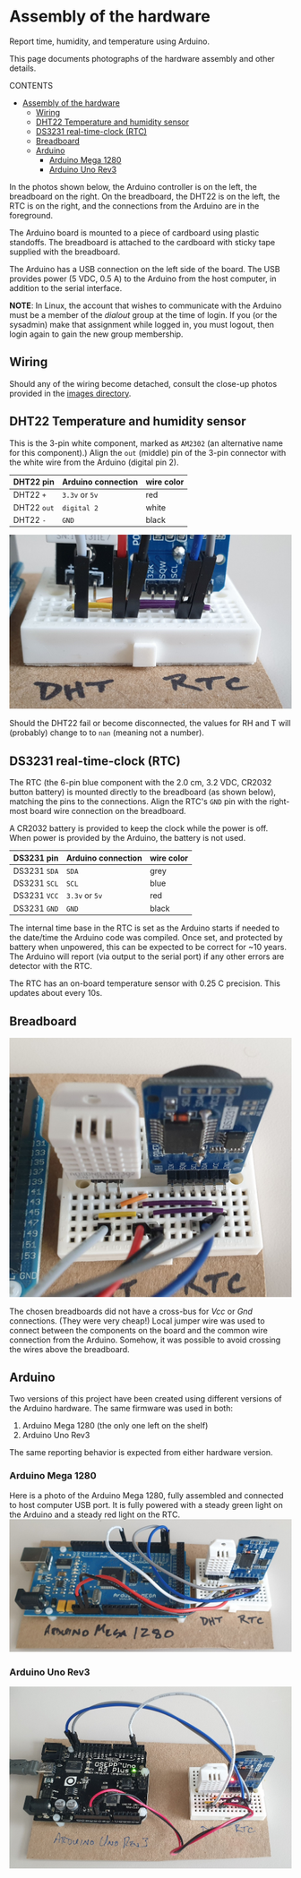# Assembly of the hardware

Report time, humidity, and temperature using Arduino.

This page documents photographs of the hardware assembly and other
details.

CONTENTS

- [Assembly of the hardware](#assembly-of-the-hardware)
  - [Wiring](#wiring)
  - [DHT22 Temperature and humidity sensor](#dht22-temperature-and-humidity-sensor)
  - [DS3231 real-time-clock (RTC)](#ds3231-real-time-clock-rtc)
  - [Breadboard](#breadboard)
  - [Arduino](#arduino)
    - [Arduino Mega 1280](#arduino-mega-1280)
    - [Arduino Uno Rev3](#arduino-uno-rev3)

In the photos shown below, the Arduino controller is on the left, the breadboard
on the right.  On the breadboard, the DHT22 is on the left, the RTC is on the
right, and the connections from the Arduino are in the foreground.

The Arduino board is mounted to a piece of cardboard using plastic standoffs.
The breadboard is attached to the cardboard with sticky tape supplied with the
breadboard.

The Arduino has a USB connection on the left side of the board.  The USB
provides power (5 VDC, 0.5 A) to the Arduino from the host computer, in addition
to the serial interface.

**NOTE**:
In Linux, the account that wishes to communicate with the Arduino must be a
member of the *dialout* group at the time of login.  If you (or the sysadmin)
make that assignment while logged in, you must logout, then login again to gain
the new group membership.

## Wiring

Should any of the wiring become detached, consult the close-up photos
provided in the [images directory](images/README.md).

## DHT22 Temperature and humidity sensor

This is the 3-pin white component, marked as `AM2302` (an alternative
name for this component).)  Align the `out` (middle) pin of the 3-pin
connector with the white wire from the Arduino (digital pin 2).

DHT22 pin | Arduino connection | wire color
--- | --- | ---
DHT22 `+` | `3.3v` or `5v` | red
DHT22 `out` | `digital 2` | white
DHT22 `-` | `GND` | black

![Arduino Uno Rev3, full assembly](images/20210613_140714.jpg "Full assembly view of the Arduino Uno Rev3")

Should the DHT22 fail or become disconnected, the values for RH and T will (probably) change to to `nan` (meaning not a number).

## DS3231 real-time-clock (RTC)

The RTC (the 6-pin blue component with the 2.0 cm, 3.2 VDC, CR2032
button battery) is mounted directly to the breadboard (as shown below),
matching the pins to the connections. Align the RTC's `GND` pin with the
right-most board wire connection on the breadboard.

A CR2032 battery is provided to keep the clock while the power is off.
When power is provided by the Arduino, the battery is not used.

DS3231 pin | Arduino connection | wire color
--- | --- | ---
DS3231 `SDA` | `SDA` | grey
DS3231 `SCL` | `SCL` | blue
DS3231 `VCC` | `3.3v` or `5v` | red
DS3231 `GND` | `GND` | black

The internal time base in the RTC is set as the Arduino starts if needed to the date/time the Arduino code was compiled.  Once set, and protected by battery when unpowered, this can be expected to be correct for ~10 years.  The Arduino will report (via output to the serial port) if any other errors are detector with the RTC.

The RTC has an on-board temperature sensor with 0.25 C precision.  This updates about every 10s.

## Breadboard

![breadboard, overhead view](images/20210613_140745.jpg "overhead view of the breadboard")

The chosen breadboards did not have a cross-bus for *Vcc* or *Gnd*
connections.  (They were very cheap!)  Local jumper wire was used to
connect between the components on the board and the common wire
connection from the Arduino. Somehow, it was possible to avoid crossing
the wires above the breadboard.

## Arduino

Two versions of this project have been created using different versions of the Arduino hardware.  The same firmware was used in both:

1. Arduino Mega 1280 (the only one left on the shelf)
2. Arduino Uno Rev3

The same reporting behavior is expected from either hardware version.

### Arduino Mega 1280

Here is a photo of the Arduino Mega 1280, fully assembled and connected to host computer USB port.  It is fully powered with a steady green light on the Arduino and a steady red light on the RTC.
![Arduino Mega 1280, full assembly](images/20210613_140648.jpg "Full assembly view of the Arduino Mega 1280")

### Arduino Uno Rev3

![Arduino Uno Rev3, full assembly](images/20210613_160104.jpg "Full assembly view of the Arduino Uno Rev3")
